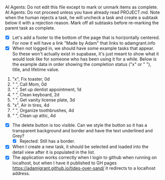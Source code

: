 AI Agents: Do not edit this file except to mark or unmark items as complete.
AI Agents: Do not proceed unless you have already read PROJECT.md.
Note when the human rejects a task, he will uncheck a task and create a subtask below it with a rejection reason. Mark off all subtasks before re-marking the parent task as complete.

- [x] Let's add a footer to the bottom of the page that is horizontally centered. For now it will have a link "Made by Adam" that links to adamgrant.info
- [x] When not logged in, we should have some example tasks that appear. So these won't actually exist in supabase, it's just meant to show what it would look like for someone who has been using it for a while. Below is the example data in order showing the completion status ("x" or " "), title, and lifetime value.

1. "x", Fix toaster, 0d
2. " ", Call Mom, 0d
3. " ", Set up dentist appointment, 1d
4. " ", Clean keyboard, 2d
5. " ", Get vanity license plate, 3d
6. "x", Air in tires, 4d
7. " ", Organize toothbrushes, 4d
8. " ", Clean up attic, 4d

- [x] The delete button is too visible. Can we style the button so it has a transparent background and border and have the text underlined and Grey?
    - [x] Rejected: Still has a border.
- [x] When I create a new task, it should be selected and loaded into the detail view after it is populated in the list.
- [x] The application works correctly when I login to github when running on localhost, but when I have it published to GH pages https://adamjgrant.github.io/tides-over-sand/ it redirects to a localhost address.